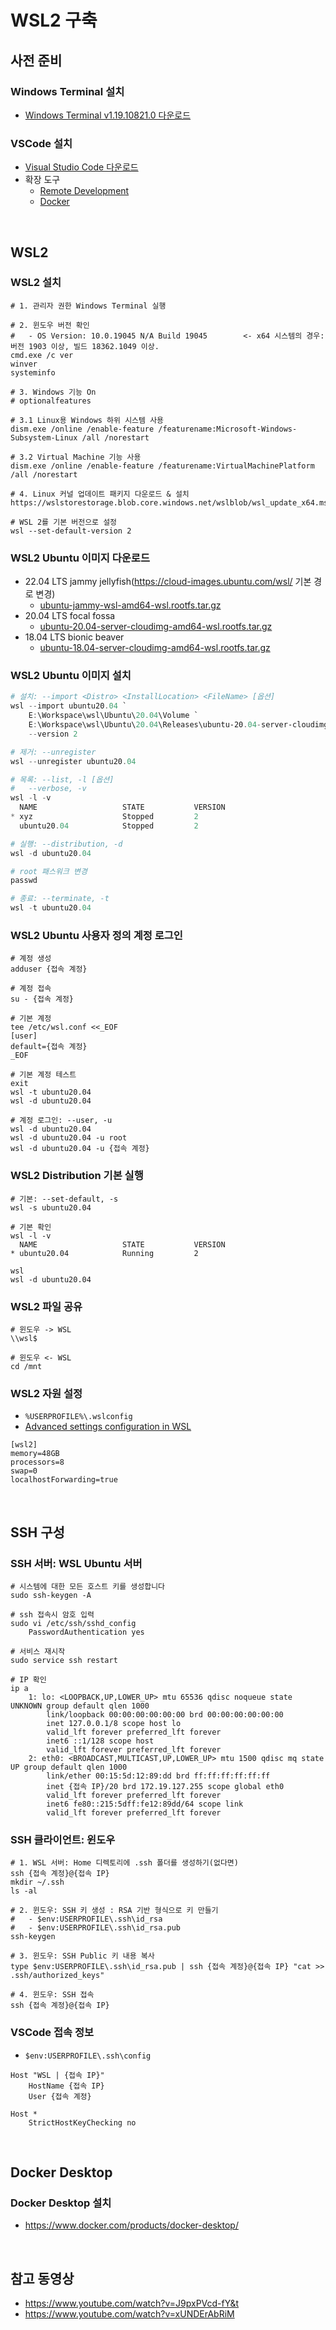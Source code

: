 # WSL2 구축

## 사전 준비
### Windows Terminal 설치
- [Windows Terminal v1.19.10821.0 다운로드](https://github.com/microsoft/terminal/releases/download/v1.19.10821.0/Microsoft.WindowsTerminal_1.19.10821.0_8wekyb3d8bbwe.msixbundle)

### VSCode 설치
- [Visual Studio Code 다운로드](https://code.visualstudio.com/sha/download?build=stable&os=win32-x64-user)
- 확장 도구
  - [Remote Development](https://marketplace.visualstudio.com/items?itemName=ms-vscode-remote.vscode-remote-extensionpack)
  - [Docker](https://marketplace.visualstudio.com/items?itemName=ms-azuretools.vscode-docker)

<br/>

## WSL2
### WSL2 설치
```shell
# 1. 관리자 권한 Windows Terminal 실행

# 2. 윈도우 버전 확인
#   - OS Version: 10.0.19045 N/A Build 19045        <- x64 시스템의 경우: 버전 1903 이상, 빌드 18362.1049 이상.
cmd.exe /c ver
winver
systeminfo

# 3. Windows 기능 On
# optionalfeatures

# 3.1 Linux용 Windows 하위 시스템 사용
dism.exe /online /enable-feature /featurename:Microsoft-Windows-Subsystem-Linux /all /norestart

# 3.2 Virtual Machine 기능 사용
dism.exe /online /enable-feature /featurename:VirtualMachinePlatform /all /norestart

# 4. Linux 커널 업데이트 패키지 다운로드 & 설치
https://wslstorestorage.blob.core.windows.net/wslblob/wsl_update_x64.msi

# WSL 2를 기본 버전으로 설정
wsl --set-default-version 2
```

### WSL2 Ubuntu 이미지 다운로드
- 22.04 LTS jammy jellyfish(https://cloud-images.ubuntu.com/wsl/ 기본 경로 변경)
  - [ubuntu-jammy-wsl-amd64-wsl.rootfs.tar.gz](https://cloud-images.ubuntu.com/wsl/jammy/current/ubuntu-jammy-wsl-amd64-wsl.rootfs.tar.gz)
- 20.04 LTS focal fossa
  - [ubuntu-20.04-server-cloudimg-amd64-wsl.rootfs.tar.gz](https://cloud-images.ubuntu.com/releases/focal/release/ubuntu-20.04-server-cloudimg-amd64-wsl.rootfs.tar.gz)
- 18.04 LTS bionic beaver
  - [ubuntu-18.04-server-cloudimg-amd64-wsl.rootfs.tar.gz](https://cloud-images.ubuntu.com/releases/bionic/release/ubuntu-18.04-server-cloudimg-amd64-wsl.rootfs.tar.gz)

### WSL2 Ubuntu 이미지 설치
```powershell
# 설치: --import <Distro> <InstallLocation> <FileName> [옵션]
wsl --import ubuntu20.04 `
    E:\Workspace\wsl\Ubuntu\20.04\Volume `
    E:\Workspace\wsl\Ubuntu\20.04\Releases\ubuntu-20.04-server-cloudimg-amd64-wsl.rootfs.tar.gz `
    --version 2

# 제거: --unregister
wsl --unregister ubuntu20.04

# 목록: --list, -l [옵션]
#   --verbose, -v
wsl -l -v
  NAME                   STATE           VERSION
* xyz                    Stopped         2
  ubuntu20.04            Stopped         2

# 실행: --distribution, -d
wsl -d ubuntu20.04

# root 패스워크 변경
passwd

# 종료: --terminate, -t
wsl -t ubuntu20.04
```

### WSL2 Ubuntu 사용자 정의 계정 로그인
```shell
# 계정 생성
adduser {접속 계정}

# 계정 접속
su - {접속 계정}

# 기본 계정
tee /etc/wsl.conf <<_EOF
[user]
default={접속 계정}
_EOF

# 기본 계정 테스트
exit
wsl -t ubuntu20.04
wsl -d ubuntu20.04

# 계정 로그인: --user, -u
wsl -d ubuntu20.04
wsl -d ubuntu20.04 -u root
wsl -d ubuntu20.04 -u {접속 계정}
```

### WSL2 Distribution 기본 실행
```shell
# 기본: --set-default, -s
wsl -s ubuntu20.04

# 기본 확인
wsl -l -v
  NAME                   STATE           VERSION
* ubuntu20.04            Running         2

wsl
wsl -d ubuntu20.04
```

### WSL2 파일 공유
```shell
# 윈도우 -> WSL
\\wsl$

# 윈도우 <- WSL
cd /mnt
```

### WSL2 자원 설정
- `%USERPROFILE%\.wslconfig`
- [Advanced settings configuration in WSL](https://learn.microsoft.com/en-us/windows/wsl/wsl-config)

```
[wsl2]
memory=48GB
processors=8
swap=0
localhostForwarding=true
```

<br/>

## SSH 구성
### SSH 서버: WSL Ubuntu 서버
```shell
# 시스템에 대한 모든 호스트 키를 생성합니다
sudo ssh-keygen -A

# ssh 접속시 암호 입력
sudo vi /etc/ssh/sshd_config
    PasswordAuthentication yes

# 서비스 재시작
sudo service ssh restart

# IP 확인
ip a
    1: lo: <LOOPBACK,UP,LOWER_UP> mtu 65536 qdisc noqueue state UNKNOWN group default qlen 1000
        link/loopback 00:00:00:00:00:00 brd 00:00:00:00:00:00
        inet 127.0.0.1/8 scope host lo
        valid_lft forever preferred_lft forever
        inet6 ::1/128 scope host
        valid_lft forever preferred_lft forever
    2: eth0: <BROADCAST,MULTICAST,UP,LOWER_UP> mtu 1500 qdisc mq state UP group default qlen 1000
        link/ether 00:15:5d:12:89:dd brd ff:ff:ff:ff:ff:ff
        inet {접속 IP}/20 brd 172.19.127.255 scope global eth0
        valid_lft forever preferred_lft forever
        inet6 fe80::215:5dff:fe12:89dd/64 scope link
        valid_lft forever preferred_lft forever
```

### SSH 클라이언트: 윈도우
```shell
# 1. WSL 서버: Home 디렉토리에 .ssh 폴더를 생성하기(없다면)
ssh {접속 계정}@{접속 IP}
mkdir ~/.ssh
ls -al

# 2. 윈도우: SSH 키 생성 : RSA 기반 형식으로 키 만들기
#   - $env:USERPROFILE\.ssh\id_rsa
#   - $env:USERPROFILE\.ssh\id_rsa.pub
ssh-keygen

# 3. 윈도우: SSH Public 키 내용 복사
type $env:USERPROFILE\.ssh\id_rsa.pub | ssh {접속 계정}@{접속 IP} "cat >> .ssh/authorized_keys"

# 4. 윈도우: SSH 접속
ssh {접속 계정}@{접속 IP}
```

### VSCode 접속 정보
- `$env:USERPROFILE\.ssh\config`

```
Host "WSL | {접속 IP}"
    HostName {접속 IP}
    User {접속 계정}

Host *
    StrictHostKeyChecking no
```

<br/>

## Docker Desktop
### Docker Desktop 설치
- https://www.docker.com/products/docker-desktop/

<br/>

## 참고 동영상
- https://www.youtube.com/watch?v=J9pxPVcd-fY&t
- https://www.youtube.com/watch?v=xUNDErAbRiM